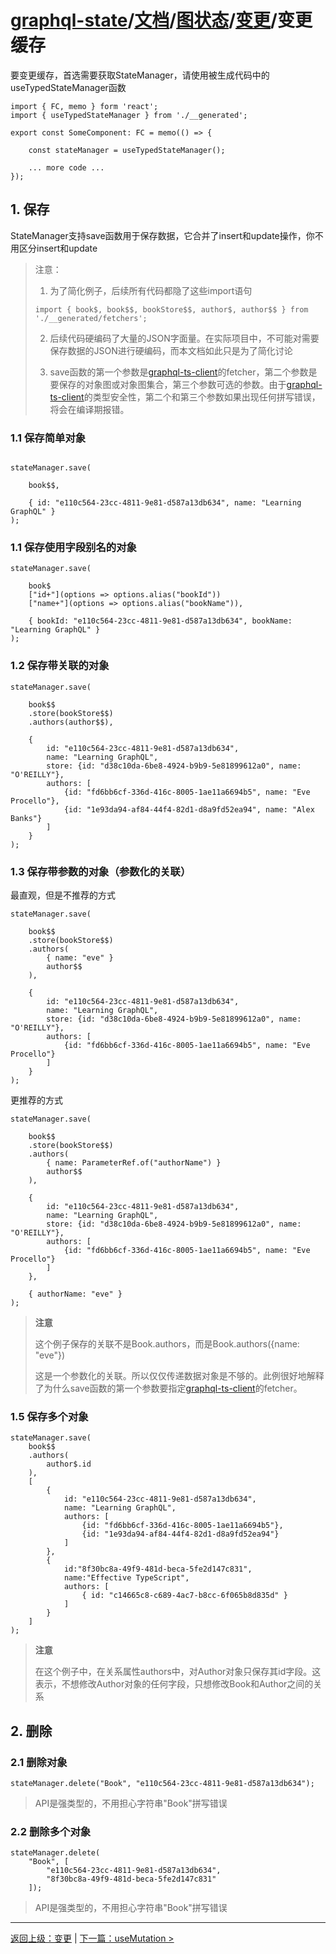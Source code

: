 # [graphql-state](https://github.com/babyfish-ct/graphql-state)/[文档](../../README_zh_CN.md)/[图状态](../README.md)/[变更](./README_zh_CN.md)/变更缓存

要变更缓存，首选需要获取StateManager，请使用被生成代码中的useTypedStateManager函数

```
import { FC, memo } form 'react';
import { useTypedStateManager } from './__generated';

export const SomeComponent: FC = memo(() => {

    const stateManager = useTypedStateManager();
    
    ... more code ...
});
```

## 1. 保存

StateManager支持save函数用于保存数据，它合并了insert和update操作，你不用区分insert和update

> 注意：
> 
> 1. 为了简化例子，后续所有代码都隐了这些import语句
>   ```
>   import { book$, book$$, bookStore$$, author$, author$$ } from './__generated/fetchers';
>   ```
> 2. 后续代码硬编码了大量的JSON字面量。在实际项目中，不可能对需要保存数据的JSON进行硬编码，而本文档如此只是为了简化讨论
> 
> 3. save函数的第一个参数是[graphql-ts-client](https://github.com/babyfish-ct/graphql-ts-client)的fetcher，第二个参数是要保存的对象图或对象图集合，第三个参数可选的参数。由于[graphql-ts-client](https://github.com/babyfish-ct/graphql-ts-client)的类型安全性，第二个和第三个参数如果出现任何拼写错误，将会在编译期报错。

### 1.1 保存简单对象
```

stateManager.save(

    book$$,
    
    { id: "e110c564-23cc-4811-9e81-d587a13db634", name: "Learning GraphQL" }
);
```

### 1.1 保存使用字段别名的对象
```
stateManager.save(
    
    book$
    ["id+"](options => options.alias("bookId"))
    ["name+"](options => options.alias("bookName")),
    
    { bookId: "e110c564-23cc-4811-9e81-d587a13db634", bookName: "Learning GraphQL" }
);
```

### 1.2 保存带关联的对象
```
stateManager.save(
    
    book$$
    .store(bookStore$$)
    .authors(author$$),
    
    { 
        id: "e110c564-23cc-4811-9e81-d587a13db634", 
        name: "Learning GraphQL",
        store: {id: "d38c10da-6be8-4924-b9b9-5e81899612a0", name: "O'REILLY"},
        authors: [
            {id: "fd6bb6cf-336d-416c-8005-1ae11a6694b5", name: "Eve Procello"},
            {id: "1e93da94-af84-44f4-82d1-d8a9fd52ea94", name: "Alex Banks"}
        ]
    }
);
```

### 1.3 保存带参数的对象（参数化的关联）

最直观，但是不推荐的方式
```
stateManager.save(
    
    book$$
    .store(bookStore$$)
    .authors(
        { name: "eve" }
        author$$
    ),
    
    { 
        id: "e110c564-23cc-4811-9e81-d587a13db634", 
        name: "Learning GraphQL",
        store: {id: "d38c10da-6be8-4924-b9b9-5e81899612a0", name: "O'REILLY"},
        authors: [
            {id: "fd6bb6cf-336d-416c-8005-1ae11a6694b5", name: "Eve Procello"}
        ]
    }
);
```
更推荐的方式
```
stateManager.save(
    
    book$$
    .store(bookStore$$)
    .authors(
        { name: ParameterRef.of("authorName") }
        author$$
    ),
    
    { 
        id: "e110c564-23cc-4811-9e81-d587a13db634", 
        name: "Learning GraphQL",
        store: {id: "d38c10da-6be8-4924-b9b9-5e81899612a0", name: "O'REILLY"},
        authors: [
            {id: "fd6bb6cf-336d-416c-8005-1ae11a6694b5", name: "Eve Procello"}
        ]
    },
    
    { authorName: "eve" }
);
```

> **注意**
> 
> 这个例子保存的关联不是Book.authors，而是Book.authors({name: "eve"})
> 
> 这是一个参数化的关联。所以仅仅传递数据对象是不够的。此例很好地解释了为什么save函数的第一个参数要指定[graphql-ts-client](https://github.com/babyfish-ct/graphql-ts-client)的fetcher。


### 1.5 保存多个对象

```
stateManager.save(
    book$$
    .authors(
        author$.id
    ),
    [
        { 
            id: "e110c564-23cc-4811-9e81-d587a13db634", 
            name: "Learning GraphQL",
            authors: [
                {id: "fd6bb6cf-336d-416c-8005-1ae11a6694b5"},
                {id: "1e93da94-af84-44f4-82d1-d8a9fd52ea94"}
            ]
        },
        {
            id:"8f30bc8a-49f9-481d-beca-5fe2d147c831",
            name:"Effective TypeScript",
            authors: [
                { id: "c14665c8-c689-4ac7-b8cc-6f065b8d835d" }
            ]
        }
    ]
);
```

> **注意**
> 
> 在这个例子中，在关系属性authors中，对Author对象只保存其id字段。这表示，不想修改Author对象的任何字段，只想修改Book和Author之间的关系

## 2. 删除

### 2.1 删除对象
```
stateManager.delete("Book", "e110c564-23cc-4811-9e81-d587a13db634");
```
> API是强类型的，不用担心字符串"Book"拼写错误

### 2.2 删除多个对象
```
stateManager.delete(
    "Book", [
        "e110c564-23cc-4811-9e81-d587a13db634",
        "8f30bc8a-49f9-481d-beca-5fe2d147c831"
    ]);
```
> API是强类型的，不用担心字符串"Book"拼写错误

-----------------------
[返回上级：变更](./README_zh_CN.md) | [下一篇：useMutation >](./useMutation_zh_CN.md)
